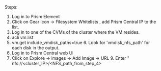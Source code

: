 Steps:
1. Log in to Prism Element
2. Click on Gear icon -> Filesystem Whitelists , add Prism Central IP to the list.
3. Log in to one of the CVMs of the cluster where the VM resides.
4. acli vm.list
5. vm.get <vm name> include_vmdisk_paths=true 6. Look for 'vmdisk_nfs_path' for each disk in the output.
7. Log in to Prism Central web UI
8. Click on Explore -> images -> Add Image -> URL 9. Enter " nfs://<cluster_IP>/<NFS_path_from_step_4> 
